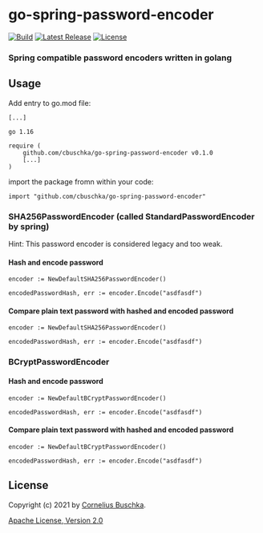 # go-spring-password-encoder
[![Build](https://github.com/cbuschka/go-spring-password-encoder/workflows/build/badge.svg)](https://github.com/cbuschka/go-spring-password-encoder) [![Latest Release](https://img.shields.io/github/release/cbuschka/go-spring-password-encoder.svg)](https://github.com/cbuschka/go-spring-password-encoder/releases) [![License](https://img.shields.io/github/license/cbuschka/go-spring-password-encoder.svg)](https://github.com/cbuschka/go-spring-password-encoder/blob/main/license.txt)

### Spring compatible password encoders written in golang

## Usage

Add entry to go.mod file:

```
[...]

go 1.16

require (
    github.com/cbuschka/go-spring-password-encoder v0.1.0
    [...]
)
```

import the package fromn within your code:

```
import "github.com/cbuschka/go-spring-password-encoder"
```

### SHA256PasswordEncoder (called StandardPasswordEncoder by spring)

Hint: This password encoder is considered legacy and too weak. 

#### Hash and encode password
```
encoder := NewDefaultSHA256PasswordEncoder()

encodedPasswordHash, err := encoder.Encode("asdfasdf")
```

#### Compare plain text password with hashed and encoded password
```
encoder := NewDefaultSHA256PasswordEncoder()

encodedPasswordHash, err := encoder.Encode("asdfasdf")
```


### BCryptPasswordEncoder

#### Hash and encode password
```
encoder := NewDefaultBCryptPasswordEncoder()

encodedPasswordHash, err := encoder.Encode("asdfasdf")
```

#### Compare plain text password with hashed and encoded password
```
encoder := NewDefaultBCryptPasswordEncoder()

encodedPasswordHash, err := encoder.Encode("asdfasdf")
```

## License
Copyright (c) 2021 by [Cornelius Buschka](https://github.com/cbuschka).

[Apache License, Version 2.0](./license.txt)


